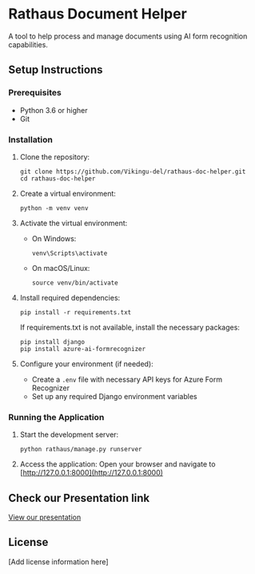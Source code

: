 # Rathaus Document Helper

A tool to help process and manage documents using AI form recognition capabilities.

## Setup Instructions

### Prerequisites
- Python 3.6 or higher
- Git

### Installation

1. Clone the repository:
   ```
   git clone https://github.com/Vikingu-del/rathaus-doc-helper.git
   cd rathaus-doc-helper
   ```

2. Create a virtual environment:
   ```
   python -m venv venv
   ```

3. Activate the virtual environment:
   - On Windows:
     ```
     venv\Scripts\activate
     ```
   - On macOS/Linux:
     ```
     source venv/bin/activate
     ```

4. Install required dependencies:
   ```
   pip install -r requirements.txt
   ```
   
   If requirements.txt is not available, install the necessary packages:
   ```
   pip install django
   pip install azure-ai-formrecognizer
   ```

5. Configure your environment (if needed):
   - Create a `.env` file with necessary API keys for Azure Form Recognizer
   - Set up any required Django environment variables

### Running the Application

1. Start the development server:
   ```
   python rathaus/manage.py runserver
   ```

3. Access the application:
   Open your browser and navigate to [http://127.0.0.1:8000](http://127.0.0.1:8000)

## Check our Presentation link

[View our presentation](https://prezi.com/view/kyRUPFPYCGYUUdbuIELq/)

## License

[Add license information here]
